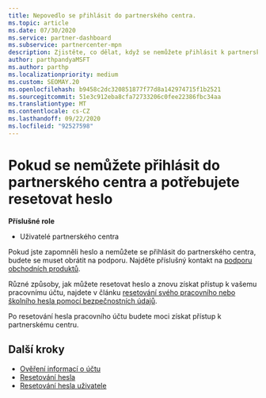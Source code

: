 ```yaml
---
title: Nepovedlo se přihlásit do partnerského centra.
ms.topic: article
ms.date: 07/30/2020
ms.service: partner-dashboard
ms.subservice: partnercenter-mpn
description: Zjistěte, co dělat, když se nemůžete přihlásit k partnerskému centru – obsahuje informace o resetování hesla pracovního účtu nebo hesla školního účtu, pokud jste ho zapomněli.
author: parthpandyaMSFT
ms.author: parthp
ms.localizationpriority: medium
ms.custom: SEOMAY.20
ms.openlocfilehash: b9458c2dc320851877f77d8a142974715f1b2521
ms.sourcegitcommit: 51e3c912eba8cfa72733206c0fee22386fbc34aa
ms.translationtype: MT
ms.contentlocale: cs-CZ
ms.lasthandoff: 09/22/2020
ms.locfileid: "92527598"
---
```

# <a name="if-you-cant-sign-into-partner-center-and-need-to-reset-your-password"></a>Pokud se nemůžete přihlásit do partnerského centra a potřebujete resetovat heslo

**Příslušné role**

- Uživatelé partnerského centra

Pokud jste zapomněli heslo a nemůžete se přihlásit do partnerského centra, budete se muset obrátit na podporu. Najděte příslušný kontakt na [podporu obchodních produktů](/microsoft-365/admin/contact-support-for-business-products). 

Různé způsoby, jak můžete resetovat heslo a znovu získat přístup k vašemu pracovnímu účtu, najdete v článku [resetování svého pracovního nebo školního hesla pomocí bezpečnostních údajů](/azure/active-directory/user-help/active-directory-passwords-update-your-own-password#how-to-change-your-password).

Po resetování hesla pracovního účtu budete moci získat přístup k partnerskému centru. 

## <a name="next-steps"></a>Další kroky

- [Ověření informací o účtu](verification-responses.md)
- [Resetování hesla](reset-my-pasword.md)
- [Resetování hesla uživatele](reset-a-user-password.md)